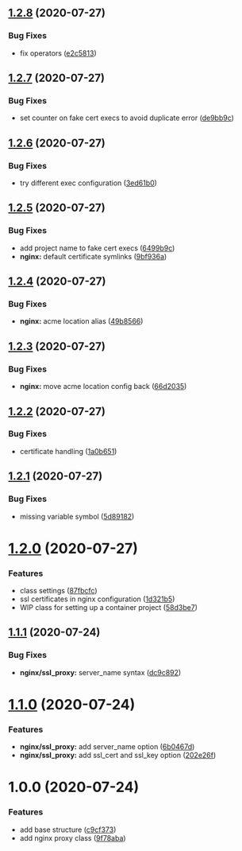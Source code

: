 ## [1.2.8](https://github.com/getstackhead/puppet-module/compare/v1.2.7...v1.2.8) (2020-07-27)


### Bug Fixes

* fix operators ([e2c5813](https://github.com/getstackhead/puppet-module/commit/e2c5813f65d56220a17cedae9f79d277a2a05374))

## [1.2.7](https://github.com/getstackhead/puppet-module/compare/v1.2.6...v1.2.7) (2020-07-27)


### Bug Fixes

* set counter on fake cert execs to avoid duplicate error ([de9bb9c](https://github.com/getstackhead/puppet-module/commit/de9bb9c1ee2686893acb997594d366cb87ce2ce8))

## [1.2.6](https://github.com/getstackhead/puppet-module/compare/v1.2.5...v1.2.6) (2020-07-27)


### Bug Fixes

* try different exec configuration ([3ed61b0](https://github.com/getstackhead/puppet-module/commit/3ed61b015f6868b67ffd218a9e8f6cc8beceb293))

## [1.2.5](https://github.com/getstackhead/puppet-module/compare/v1.2.4...v1.2.5) (2020-07-27)


### Bug Fixes

* add project name to fake cert execs ([6499b9c](https://github.com/getstackhead/puppet-module/commit/6499b9c96e6f9571927bdbdb1d7c915ddfaa9efb))
* **nginx:** default certificate symlinks ([9bf936a](https://github.com/getstackhead/puppet-module/commit/9bf936a8a4ea915c11cfc7e5a849ed9bc11aa265))



## [1.2.4](https://github.com/getstackhead/puppet-module/compare/v1.2.3...v1.2.4) (2020-07-27)


### Bug Fixes

* **nginx:** acme location alias ([49b8566](https://github.com/getstackhead/puppet-module/commit/49b856629f79fe250d393c089d3ae4445d303cf0))



## [1.2.3](https://github.com/getstackhead/puppet-module/compare/v1.2.2...v1.2.3) (2020-07-27)


### Bug Fixes

* **nginx:** move acme location config back ([66d2035](https://github.com/getstackhead/puppet-module/commit/66d203516f6fb8c53aaeb7a8fa9ab41b4d4b5222))



## [1.2.2](https://github.com/getstackhead/puppet-module/compare/v1.2.1...v1.2.2) (2020-07-27)


### Bug Fixes

* certificate handling ([1a0b651](https://github.com/getstackhead/puppet-module/commit/1a0b6511af3eced212ad44625734b08cfb4d10ef))



## [1.2.1](https://github.com/getstackhead/puppet-module/compare/v1.2.0...v1.2.1) (2020-07-27)


### Bug Fixes

* missing variable symbol ([5d89182](https://github.com/getstackhead/puppet-module/commit/5d8918222139d31b62091f76d80d612ddbb1a057))



# [1.2.0](https://github.com/getstackhead/puppet-module/compare/v1.1.1...v1.2.0) (2020-07-27)


### Features

* class settings ([87fbcfc](https://github.com/getstackhead/puppet-module/commit/87fbcfc0cf3ea2fadb7403bcffc5ab4247df7063))
* ssl certificates in nginx configuration ([1d321b5](https://github.com/getstackhead/puppet-module/commit/1d321b559062f88d307c489dbc9bfdbc5bd90eda))
* WIP class for setting up a container project ([58d3be7](https://github.com/getstackhead/puppet-module/commit/58d3be7b7e85e2558abeff2a1017954f9d5d1cda))



## [1.1.1](https://github.com/getstackhead/puppet-module/compare/v1.1.0...v1.1.1) (2020-07-24)


### Bug Fixes

* **nginx/ssl_proxy:** server_name syntax ([dc9c892](https://github.com/getstackhead/puppet-module/commit/dc9c89208090170460f0118b204fe5e8b2900764))



# [1.1.0](https://github.com/getstackhead/puppet-module/compare/v1.0.0...v1.1.0) (2020-07-24)


### Features

* **nginx/ssl_proxy:** add server_name option ([6b0467d](https://github.com/getstackhead/puppet-module/commit/6b0467d37306bb616ee4937a9d03b22004758df4))
* **nginx/ssl_proxy:** add ssl_cert and ssl_key option ([202e26f](https://github.com/getstackhead/puppet-module/commit/202e26f3a1e80019418caddd579ef68e90dfb813))



# 1.0.0 (2020-07-24)


### Features

* add base structure ([c9cf373](https://github.com/getstackhead/puppet-module/commit/c9cf3733044dd4dfa29e1476d8054429ca3e3e6e))
* add nginx proxy class ([9f78aba](https://github.com/getstackhead/puppet-module/commit/9f78aba134c6d57484475a02632816f4b31ca8ce))
